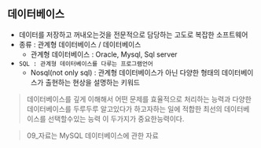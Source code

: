 ## 데이터베이스
- 데이터를 저장하고 꺼내오는것을 전문적으로 담당하는 고도로 복잡한 소프트웨어
- 종류 : 관계형 데이터베이스 \/ 데이터베이스
  - 관계형 데이터베이스 : Oracle, Mysql, Sql server
- `SQL : 관계형 데이터베이스를 다루는 프로그램언어`
  - Nosql(not only sql) : 관계형 데이터베이스가 아닌 다양한 형태의 데이터베이스가 출현하는 현상을 설명하는 키워드
> 데이터베이스를 깊게 이해해서 어떤 문제를 효율적으로 처리하는 능력과 다양한 데이터베이스를 두루두루 알고있다가 하고자하는 일에 적합한 최선의 데이터베이스를 선택할수있는 능력 이 두가지가 중요한능력이다.

> 09_자료는 MySQL 데이터베이스에 관한 자료
